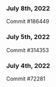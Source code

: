 ### July 8th, 2022

Commit #186449

### July 5th, 2022

Commit #314353


### July 4th, 2022

Commit #72281
